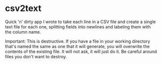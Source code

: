 # csv2text

Quick 'n' dirty app I wrote to take each line in a CSV
file and create a single text file for each one, splitting
fields into newlines and labeling them with the column name.

Important: This is destructive. If you have a file in your 
working directory that's named the same as one that it will
generate, you will overwrite the contents of the existing 
file. It will not ask, it will just do it. Be careful around
files you don't want to destroy.
